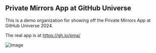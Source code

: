 ## Private Mirrors App at GitHub Universe

This is a demo organization for showing off the Private Mirrors App at GitHub Universe 2024.

The real app is at https://gh.io/pma/

![Image](https://github.com/user-attachments/assets/1fe0f4de-3f88-4c07-9bb4-79cd5021f70f)

